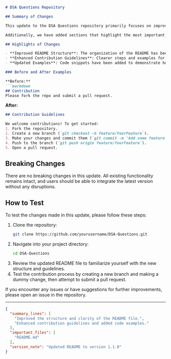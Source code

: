 ```markdown
# DSA Questions Repository

## Summary of Changes

This update to the DSA Questions repository primarily focuses on improving the clarity and usability of the README file. Enhancements include clearer instructions on how to contribute, updated examples, and a more structured format that helps users quickly find essential information. The goal is to streamline the onboarding process for new contributors and provide better guidance for existing ones.

Additionally, we have added sections that highlight the most important files in the repository and provided a more detailed explanation of the project’s purpose. By refining the documentation, we aim to foster a more engaging environment for both new and experienced developers working on data structures and algorithms.

## Highlights of Changes

- **Improved README Structure**: The organization of the README has been revamped for better readability and easier navigation.
- **Enhanced Contribution Guidelines**: Clearer steps and examples for contributing to the repository.
- **Updated Examples**: Code snippets have been added to demonstrate how to implement specific data structures and algorithms.

### Before and After Examples

**Before:**
```markdown
## Contribution
Please fork the repo and submit a pull request.
```

**After:**
```markdown
## Contribution Guidelines

We welcome contributions! To get started:
1. Fork the repository.
2. Create a new branch (`git checkout -b feature/YourFeature`).
3. Make your changes and commit them (`git commit -m 'Add some feature'`).
4. Push to the branch (`git push origin feature/YourFeature`).
5. Open a pull request.
```

## Breaking Changes

There are no breaking changes in this update. All existing functionality remains intact, and users should be able to integrate the latest version without any disruptions.

## How to Test

To test the changes made in this update, please follow these steps:
1. Clone the repository:
   ```bash
   git clone https://github.com/yourusername/DSA-Questions.git
   ```
2. Navigate into your project directory:
   ```bash
   cd DSA-Questions
   ```
3. Review the updated README file to familiarize yourself with the new structure and guidelines.
4. Test the contribution process by creating a new branch and making a dummy change, then attempt to submit a pull request.

If you encounter any issues or have suggestions for further improvements, please open an issue in the repository.

---

```json
{
  "summary_lines": [
    "Improved the structure and clarity of the README file.",
    "Enhanced contribution guidelines and added code examples."
  ],
  "important_files": [
    "README.md"
  ],
  "version_note": "Updated README to version 1.1.0"
}
```
```